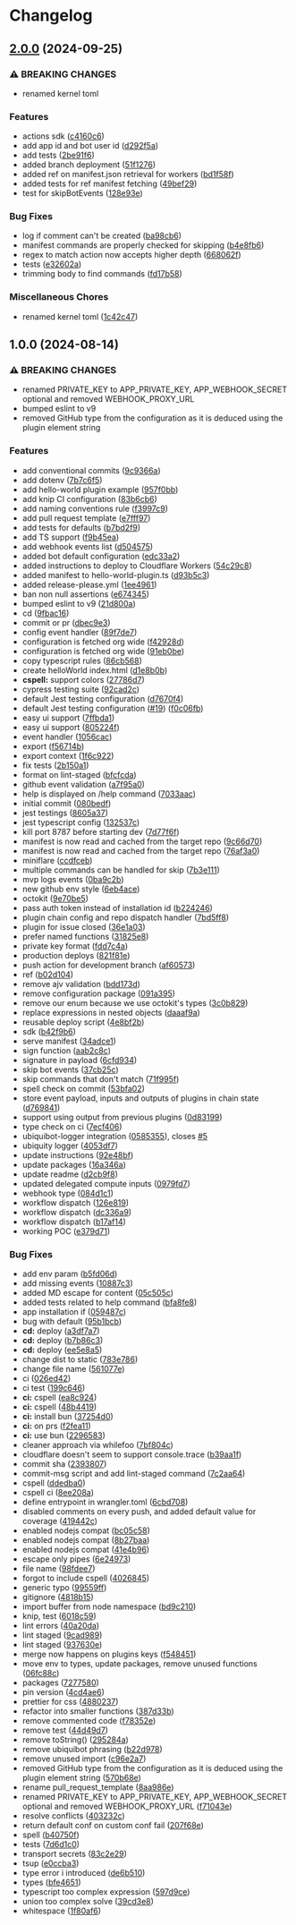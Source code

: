 # Changelog

## [2.0.0](https://github.com/ubiquity/ubiquity-os-kernel/compare/v1.0.0...v2.0.0) (2024-09-25)


### ⚠ BREAKING CHANGES

* renamed kernel toml

### Features

* actions sdk ([c4160c6](https://github.com/ubiquity/ubiquity-os-kernel/commit/c4160c6d095a0354f59666c5f8e90cfceaab1a4c))
* add app id and bot user id ([d292f5a](https://github.com/ubiquity/ubiquity-os-kernel/commit/d292f5abf93301aaee0d508a0166d891ac36fd18))
* add tests ([2be91f6](https://github.com/ubiquity/ubiquity-os-kernel/commit/2be91f648bb2c98e73549e5a7ed7fd5c5025098d))
* added branch deployment ([51f1276](https://github.com/ubiquity/ubiquity-os-kernel/commit/51f1276aac4a4c382876a83e597d4610bcbbb65b))
* added ref on manifest.json retrieval for workers ([bd1f58f](https://github.com/ubiquity/ubiquity-os-kernel/commit/bd1f58fac4fc2e591411e3696baab22cb0b247e1))
* added tests for ref manifest fetching ([49bef29](https://github.com/ubiquity/ubiquity-os-kernel/commit/49bef29e119de767a55edd4d6069417f4984e977))
* test for skipBotEvents ([128e93e](https://github.com/ubiquity/ubiquity-os-kernel/commit/128e93efc9a28533834d009d582f62894a2a4927))


### Bug Fixes

* log if comment can't be created ([ba98cb6](https://github.com/ubiquity/ubiquity-os-kernel/commit/ba98cb691e168b5d563ac45611cd10cc08216f93))
* manifest commands are properly checked for skipping ([b4e8fb6](https://github.com/ubiquity/ubiquity-os-kernel/commit/b4e8fb6642dd3a759583c1998b1a351b4f3f0e56))
* regex to match action now accepts higher depth ([668062f](https://github.com/ubiquity/ubiquity-os-kernel/commit/668062fcee5d3aab60cc97ac7434f57b4efcbb35))
* tests ([e32602a](https://github.com/ubiquity/ubiquity-os-kernel/commit/e32602a1f357d093a2a7471796fbe54ae49176e5))
* trimming body to find commands ([fd17b58](https://github.com/ubiquity/ubiquity-os-kernel/commit/fd17b5814da8ca35812738a7a3bf06ab8bee18dd))


### Miscellaneous Chores

* renamed kernel toml ([1c42c47](https://github.com/ubiquity/ubiquity-os-kernel/commit/1c42c47fd1f8916d71b90cd5cbff846e029e16ef))

## 1.0.0 (2024-08-14)


### ⚠ BREAKING CHANGES

* renamed PRIVATE_KEY to APP_PRIVATE_KEY, APP_WEBHOOK_SECRET optional and removed WEBHOOK_PROXY_URL
* bumped eslint to v9
* removed GitHub type from the configuration as it is deduced using the plugin element string

### Features

* add conventional commits ([9c9366a](https://github.com/ubiquity/ubiquibot-kernel/commit/9c9366ad423cfb450909c36f735aa08c222cd319))
* add dotenv ([7b7c6f5](https://github.com/ubiquity/ubiquibot-kernel/commit/7b7c6f5decd076cf833352c03906e2dcb514428f))
* add hello-world plugin example ([957f0bb](https://github.com/ubiquity/ubiquibot-kernel/commit/957f0bb313c5c5b8f4376fc9b09d4a71b65cbcc5))
* add knip CI configuration ([83b6cb6](https://github.com/ubiquity/ubiquibot-kernel/commit/83b6cb68ce08cd279b315718586ad8f136e065ba))
* add naming conventions rule ([f3997c9](https://github.com/ubiquity/ubiquibot-kernel/commit/f3997c9b635dc8d027965b65079423bbba268986))
* add pull request template ([e7fff97](https://github.com/ubiquity/ubiquibot-kernel/commit/e7fff971d1ef38f2fc18516c5ba45322490a4a8c))
* add tests for defaults ([b7bd2f9](https://github.com/ubiquity/ubiquibot-kernel/commit/b7bd2f94cf82e42b50411346b8687875f9105177))
* add TS support ([f9b45ea](https://github.com/ubiquity/ubiquibot-kernel/commit/f9b45eaae8f7e2da76cd9979fd60217f4d4938cc))
* add webhook events list ([d504575](https://github.com/ubiquity/ubiquibot-kernel/commit/d504575fa527fbd2a5a46b0b0001920ca9b50023))
* added bot default configuration ([edc33a2](https://github.com/ubiquity/ubiquibot-kernel/commit/edc33a25dbed44768c7a9b76799dd0004c9aa374))
* added instructions to deploy to Cloudflare Workers ([54c29c8](https://github.com/ubiquity/ubiquibot-kernel/commit/54c29c85a0468ac285bbbfeef012b64dd564f3bd))
* added manifest to hello-world-plugin.ts ([d93b5c3](https://github.com/ubiquity/ubiquibot-kernel/commit/d93b5c33ca0913a09a78034c7de7100f232a46c6))
* added release-please.yml ([1ee4961](https://github.com/ubiquity/ubiquibot-kernel/commit/1ee4961c3b05ed9b8b69520cc18aef9d6d54c73d))
* ban non null assertions ([e674345](https://github.com/ubiquity/ubiquibot-kernel/commit/e6743454269235a4d1b632742fd723287e16a190))
* bumped eslint to v9 ([21d800a](https://github.com/ubiquity/ubiquibot-kernel/commit/21d800a649d709477a8ef7b49477886bb431523c))
* cd ([9fbac16](https://github.com/ubiquity/ubiquibot-kernel/commit/9fbac16e59476e56333baa5c7e89fb177ed40313))
* commit or pr ([dbec9e3](https://github.com/ubiquity/ubiquibot-kernel/commit/dbec9e30f1bbfb9a6514cb68c0507db37dd7cf2b))
* config event handler ([89f7de7](https://github.com/ubiquity/ubiquibot-kernel/commit/89f7de7317865d223ea28c6f5779c65f69c79eb5))
* configuration is fetched org wide ([f42928d](https://github.com/ubiquity/ubiquibot-kernel/commit/f42928de3cea24b187e686cbd79f71253b36bcb8))
* configuration is fetched org wide ([91eb0be](https://github.com/ubiquity/ubiquibot-kernel/commit/91eb0be52a9d5cdefbe92eede3c1eebf8dacf84e))
* copy typescript rules ([86cb568](https://github.com/ubiquity/ubiquibot-kernel/commit/86cb56883e02419c919c7646d62fea530a5ff99f))
* create helloWorld index.html ([d1e8b0b](https://github.com/ubiquity/ubiquibot-kernel/commit/d1e8b0b52130f6cc206675b7e2b8b616da2fda81))
* **cspell:** support colors ([27786d7](https://github.com/ubiquity/ubiquibot-kernel/commit/27786d7d0ba92c4268395ab38675627bc9bef8ea))
* cypress testing suite ([92cad2c](https://github.com/ubiquity/ubiquibot-kernel/commit/92cad2c46aabc81b42a926298270adbd38adffdc))
* default Jest testing configuration ([d7670f4](https://github.com/ubiquity/ubiquibot-kernel/commit/d7670f4d4b7ba307052117a9928540b9d967ec13))
* default Jest testing configuration ([#19](https://github.com/ubiquity/ubiquibot-kernel/issues/19)) ([f0c06fb](https://github.com/ubiquity/ubiquibot-kernel/commit/f0c06fba5fdcc6919d009f17197b303916608530))
* easy ui support ([7ffbda1](https://github.com/ubiquity/ubiquibot-kernel/commit/7ffbda1732fbb579cb0f9db0e8e59a8521b02725))
* easy ui support ([805224f](https://github.com/ubiquity/ubiquibot-kernel/commit/805224f0a3c2fb13205e0d0fe184844e99fab02d))
* event handler ([1056cac](https://github.com/ubiquity/ubiquibot-kernel/commit/1056cacce712afe8bcad2316185c67b33c4a3a8d))
* export ([f56714b](https://github.com/ubiquity/ubiquibot-kernel/commit/f56714b24474400f82e1e53026d4cfd600549091))
* export context ([1f6c922](https://github.com/ubiquity/ubiquibot-kernel/commit/1f6c922956113f9d9d131237fcd3afe19f53ff33))
* fix tests ([2b150a1](https://github.com/ubiquity/ubiquibot-kernel/commit/2b150a108e7e69c0832cf87dd107421032cbb97d))
* format on lint-staged ([bfcfcda](https://github.com/ubiquity/ubiquibot-kernel/commit/bfcfcdaab8c0aed6fda112e579d9f4f4bb557ee0))
* github event validation ([a7f95a0](https://github.com/ubiquity/ubiquibot-kernel/commit/a7f95a06e4ec5e829123be1cca326b0bb5d712a7))
* help is displayed on /help command ([7033aac](https://github.com/ubiquity/ubiquibot-kernel/commit/7033aacf6d072cbdf133d59ad61610e1ed67cd25))
* initial commit ([080bedf](https://github.com/ubiquity/ubiquibot-kernel/commit/080bedf1c104dd8ace4495edd595fbcee3c22ab9))
* jest testings ([8605a37](https://github.com/ubiquity/ubiquibot-kernel/commit/8605a375d9036819276312a3afbc7c3e1a08fe91))
* jest typescript config ([132537c](https://github.com/ubiquity/ubiquibot-kernel/commit/132537c6849ede075c25dd81d39b7c12f76101c1))
* kill port 8787 before starting dev ([7d77f6f](https://github.com/ubiquity/ubiquibot-kernel/commit/7d77f6fb10e56e340c29c56f93dd8103871b592f))
* manifest is now read and cached from the target repo ([9c66d70](https://github.com/ubiquity/ubiquibot-kernel/commit/9c66d7077cf64b6609b6d3abdaba1686b8dba775))
* manifest is now read and cached from the target repo ([76af3a0](https://github.com/ubiquity/ubiquibot-kernel/commit/76af3a0b4efa380b0d495c2532a308123902d074))
* miniflare ([ccdfceb](https://github.com/ubiquity/ubiquibot-kernel/commit/ccdfcebc412a90b23ee92a082bfdf7b2abbdbcda))
* multiple commands can be handled for skip ([7b3e111](https://github.com/ubiquity/ubiquibot-kernel/commit/7b3e11100ce055961309c1faed38f10cf14f82f6))
* mvp logs events ([0ba9c2b](https://github.com/ubiquity/ubiquibot-kernel/commit/0ba9c2bdacd968398dc2003be4ff90bb8506638a))
* new github env style ([6eb4ace](https://github.com/ubiquity/ubiquibot-kernel/commit/6eb4ace9aff0ce51d1b09befa1b85e09c6eca81f))
* octokit ([9e70be5](https://github.com/ubiquity/ubiquibot-kernel/commit/9e70be557b627c8bef981e728111ad8f88c02428))
* pass auth token instead of installation id ([b224246](https://github.com/ubiquity/ubiquibot-kernel/commit/b224246f1fba464118d7e5b825fd174bd5564c00))
* plugin chain config and repo dispatch handler ([7bd5ff8](https://github.com/ubiquity/ubiquibot-kernel/commit/7bd5ff8c081887dc372c74d62739a3345ed257b4))
* plugin for issue closed ([36e1a03](https://github.com/ubiquity/ubiquibot-kernel/commit/36e1a033326955a6924d61a8a7a9f67485bedec0))
* prefer named functions ([31825e8](https://github.com/ubiquity/ubiquibot-kernel/commit/31825e82fc48c0e4b8480598f291ce8b1bc88d1a))
* private key format ([fdd7c4a](https://github.com/ubiquity/ubiquibot-kernel/commit/fdd7c4a623dabf6664f799a1d394203be1c420cf))
* production deploys ([821f81e](https://github.com/ubiquity/ubiquibot-kernel/commit/821f81e95925b9dcfc8ae6631bae3150b1cfcb27))
* push action for development branch ([af60573](https://github.com/ubiquity/ubiquibot-kernel/commit/af605734b9a66fa4b1d5b5887704e2940de43cf6))
* ref ([b02d104](https://github.com/ubiquity/ubiquibot-kernel/commit/b02d1049d5eb7c175fdbec981d0b19ab312bc188))
* remove ajv validation ([bdd173d](https://github.com/ubiquity/ubiquibot-kernel/commit/bdd173d7458b1102754b7db8f210f3ccba0df994))
* remove configuration package ([091a395](https://github.com/ubiquity/ubiquibot-kernel/commit/091a395b87405fd6160023548754048b9f188d05))
* remove our enum because we use octokit's types ([3c0b829](https://github.com/ubiquity/ubiquibot-kernel/commit/3c0b829cd98be122ae4270347eaaead73cecec4a))
* replace expressions in nested objects ([daaaf9a](https://github.com/ubiquity/ubiquibot-kernel/commit/daaaf9a898d4af990fe81475dccbb2cb0a1b6b69))
* reusable deploy script ([4e8bf2b](https://github.com/ubiquity/ubiquibot-kernel/commit/4e8bf2b14aa38ad0e3bcdd82a4e080be86d77179))
* sdk ([b42f9b6](https://github.com/ubiquity/ubiquibot-kernel/commit/b42f9b6c7fff1a37a840c686311229251dda5154))
* serve manifest ([34adce1](https://github.com/ubiquity/ubiquibot-kernel/commit/34adce187ac254db3b3cb2dfb52f044c7809c19b))
* sign function ([aab2c8c](https://github.com/ubiquity/ubiquibot-kernel/commit/aab2c8cbb657ca0a998977641610408242fc3163))
* signature in payload ([6cfd934](https://github.com/ubiquity/ubiquibot-kernel/commit/6cfd9348c4df56e2e4c483b03f73d8e09697695d))
* skip bot events ([37cb25c](https://github.com/ubiquity/ubiquibot-kernel/commit/37cb25cd537ec795d2a3fb7940cf19a8afcc8991))
* skip commands that don't match ([71f995f](https://github.com/ubiquity/ubiquibot-kernel/commit/71f995f0a0036ec6315925b2c6572177e4c8471a))
* spell check on commit ([53bfa02](https://github.com/ubiquity/ubiquibot-kernel/commit/53bfa0258251b2e775699bfc6a5120f174ccaf58))
* store event payload, inputs and outputs of plugins in chain state ([d769841](https://github.com/ubiquity/ubiquibot-kernel/commit/d76984151b5073ec8e93be4d346e87ff4a853e6e))
* support using output from previous plugins ([0d83199](https://github.com/ubiquity/ubiquibot-kernel/commit/0d831998fcbfd48b4add7a85776e906091aac879))
* type check on ci ([7ecf406](https://github.com/ubiquity/ubiquibot-kernel/commit/7ecf406d6ca7ec344ba9d3956ce5ee736b23c1a8))
* ubiquibot-logger integration ([0585355](https://github.com/ubiquity/ubiquibot-kernel/commit/0585355b3b80090d124cfd98dab9f5f72298773a)), closes [#5](https://github.com/ubiquity/ubiquibot-kernel/issues/5)
* ubiquity logger ([4053df7](https://github.com/ubiquity/ubiquibot-kernel/commit/4053df7252759b74359bf05fdc87fd1d92be0875))
* update instructions ([92e48bf](https://github.com/ubiquity/ubiquibot-kernel/commit/92e48bf6e6e651f5e959b235ee57d22a1877de65))
* update packages ([16a346a](https://github.com/ubiquity/ubiquibot-kernel/commit/16a346ab634c45798cebafe9f2e71101350593b3))
* update readme ([d2cb9f8](https://github.com/ubiquity/ubiquibot-kernel/commit/d2cb9f89841650c76596a03d0eab4a3026244247))
* updated delegated compute inputs ([0979fd7](https://github.com/ubiquity/ubiquibot-kernel/commit/0979fd7bef16b87f1a30af1fc75f5d947afaef2c))
* webhook type ([084d1c1](https://github.com/ubiquity/ubiquibot-kernel/commit/084d1c19d13761d519fa7292122545991c9fef39))
* workflow dispatch ([126e819](https://github.com/ubiquity/ubiquibot-kernel/commit/126e819301653d30eede0849d258e44db973f2ba))
* workflow dispatch ([dc336a9](https://github.com/ubiquity/ubiquibot-kernel/commit/dc336a9d2902a4c425491ac61fbc5325ad6e4826))
* workflow dispatch ([b17af14](https://github.com/ubiquity/ubiquibot-kernel/commit/b17af14452281e2410fd64b4ded34f8d196b7d8e))
* working POC ([e379d71](https://github.com/ubiquity/ubiquibot-kernel/commit/e379d71f52692105438cd3e187f4b645628e0076))


### Bug Fixes

* add env param ([b5fd06d](https://github.com/ubiquity/ubiquibot-kernel/commit/b5fd06d99b3ce97a37aab7cb83d3a663f77294b7))
* add missing events ([10887c3](https://github.com/ubiquity/ubiquibot-kernel/commit/10887c3c00a796774083ab71e82d36dd9ba5be42))
* added MD escape for content ([05c505c](https://github.com/ubiquity/ubiquibot-kernel/commit/05c505ceac36c206b0c25145dc123595940fb9a2))
* added tests related to help command ([bfa8fe8](https://github.com/ubiquity/ubiquibot-kernel/commit/bfa8fe865158478923d8d1624f1cd565ea3ab410))
* app installation if ([059487c](https://github.com/ubiquity/ubiquibot-kernel/commit/059487c910fbf671ef99a058631af40ed83ed12c))
* bug with default ([95b1bcb](https://github.com/ubiquity/ubiquibot-kernel/commit/95b1bcbf999353655963708983044783fe50531b))
* **cd:** deploy ([a3df7a7](https://github.com/ubiquity/ubiquibot-kernel/commit/a3df7a7b61ec4c2c4bd9f7265aea6928fa0a5e3f))
* **cd:** deploy ([b7b86c3](https://github.com/ubiquity/ubiquibot-kernel/commit/b7b86c34fc7d4cc44e3e321f070e214f36722fca))
* **cd:** deploy ([ee5e8a5](https://github.com/ubiquity/ubiquibot-kernel/commit/ee5e8a51dfaa2169401dccd6422458f59e8713ce))
* change dist to static ([783e786](https://github.com/ubiquity/ubiquibot-kernel/commit/783e786dfce63e702672f5a09f58935fad75b1ae))
* change file name ([561077e](https://github.com/ubiquity/ubiquibot-kernel/commit/561077e5713a202bfff476948d46ac2d3e1556be))
* ci ([026ed42](https://github.com/ubiquity/ubiquibot-kernel/commit/026ed429e5ea1ca164d46a138042cb26e8f3b259))
* ci test ([199c646](https://github.com/ubiquity/ubiquibot-kernel/commit/199c646085e13c93ea101581f6de5d157e759f60))
* **ci:** cspell ([ea8c924](https://github.com/ubiquity/ubiquibot-kernel/commit/ea8c924d95ef36ef5ece2ac3a5b6e0153c6b816a))
* **ci:** cspell ([48b4419](https://github.com/ubiquity/ubiquibot-kernel/commit/48b441995dbc0a78b5de5bb2dd353fa77ef804ae))
* **ci:** install bun ([37254d0](https://github.com/ubiquity/ubiquibot-kernel/commit/37254d01b9b3e0604ed054d6fe98dffab7e3a7f6))
* **ci:** on prs ([f2fea11](https://github.com/ubiquity/ubiquibot-kernel/commit/f2fea11b632888bd7f7eebb310905843d6c57f70))
* **ci:** use bun ([2296583](https://github.com/ubiquity/ubiquibot-kernel/commit/229658330aeeac61cc8c8c2a0becff5cab53f16c))
* cleaner approach via whilefoo ([7bf804c](https://github.com/ubiquity/ubiquibot-kernel/commit/7bf804cd5b5fa64c2c809bcf6ab0b368da25e8af))
* cloudflare doesn't seem to support console.trace ([b39aa1f](https://github.com/ubiquity/ubiquibot-kernel/commit/b39aa1f3a0c8810791a41136044d45d7fcc09513))
* commit sha ([2393807](https://github.com/ubiquity/ubiquibot-kernel/commit/23938078cf1e720c714698d6b966dff395153c61))
* commit-msg script and add lint-staged command ([7c2aa64](https://github.com/ubiquity/ubiquibot-kernel/commit/7c2aa64df980c4937812c09d4038b19de7ea8cda))
* cspell ([ddedba0](https://github.com/ubiquity/ubiquibot-kernel/commit/ddedba0b073067fc4443dd23815b7cccd7cbc79f))
* cspell ci ([8ee208a](https://github.com/ubiquity/ubiquibot-kernel/commit/8ee208a1dd30d5c708a61e636cca29b04b373aac))
* define entrypoint in wrangler.toml ([6cbd708](https://github.com/ubiquity/ubiquibot-kernel/commit/6cbd708c1d5da04328491f0eb6769431f1e26cd3))
* disabled comments on every push, and added default value for coverage ([419442c](https://github.com/ubiquity/ubiquibot-kernel/commit/419442c644651ec8db72e26f446b56123b284ebf))
* enabled nodejs compat ([bc05c58](https://github.com/ubiquity/ubiquibot-kernel/commit/bc05c5815161dfc78a825ef9367d55c56ce6e30c))
* enabled nodejs compat ([8b27baa](https://github.com/ubiquity/ubiquibot-kernel/commit/8b27baa661b8162de23378ac2e9f684282dfff93))
* enabled nodejs compat ([41e4b96](https://github.com/ubiquity/ubiquibot-kernel/commit/41e4b96a62555a0c83d033e9541fe4c5eb91615e))
* escape only pipes ([6e24973](https://github.com/ubiquity/ubiquibot-kernel/commit/6e2497385c688c8b459cbd3032a84df77e2941bd))
* file name ([98fdee7](https://github.com/ubiquity/ubiquibot-kernel/commit/98fdee7f84ec3ec4aa57ebdd990cf2172a694bb5))
* forgot to include cspell ([4026845](https://github.com/ubiquity/ubiquibot-kernel/commit/4026845606011433d71c78a921ebf1f93d5d83e8))
* generic typo ([99559ff](https://github.com/ubiquity/ubiquibot-kernel/commit/99559ff7a1e4b228f978e4266b5a6898c5eeeacb))
* gitignore ([4818b15](https://github.com/ubiquity/ubiquibot-kernel/commit/4818b15f6f0b3cdfe74a96fd8fa94c0f6ed6461c))
* import buffer from node namespace ([bd9c210](https://github.com/ubiquity/ubiquibot-kernel/commit/bd9c21053c4131121150a1fd1277d4e9fc57307e))
* knip, test ([6018c59](https://github.com/ubiquity/ubiquibot-kernel/commit/6018c596cea743d0e41457434fbda4a40df59ff2))
* lint errors ([40a20da](https://github.com/ubiquity/ubiquibot-kernel/commit/40a20daddc0806762faa5c6025c8fae9b138223b))
* lint staged ([9cad989](https://github.com/ubiquity/ubiquibot-kernel/commit/9cad989afff96c8786db86cb92df64e808b5f405))
* lint staged ([937630e](https://github.com/ubiquity/ubiquibot-kernel/commit/937630eb4abf93b7f3055b660e9bebc809d53399))
* merge now happens on plugins keys ([f548451](https://github.com/ubiquity/ubiquibot-kernel/commit/f548451c184de6b5684a7911eb7c14835beaeaae))
* move env to types, update packages, remove unused functions ([06fc88c](https://github.com/ubiquity/ubiquibot-kernel/commit/06fc88c19cddcf5a75f1ee5b26b58645900e53be))
* packages ([7277580](https://github.com/ubiquity/ubiquibot-kernel/commit/7277580ae867ec22c01e73317d3ec4cffbfce325))
* pin version ([4cd4ae6](https://github.com/ubiquity/ubiquibot-kernel/commit/4cd4ae6edf7aed0d8ffa13a93459ea0136794156))
* prettier for css ([4880237](https://github.com/ubiquity/ubiquibot-kernel/commit/4880237fb5d524e8315638f10bae984f3942999c))
* refactor into smaller functions ([387d33b](https://github.com/ubiquity/ubiquibot-kernel/commit/387d33b225407efbea20302536b93f920b794e60))
* remove commented code ([f78352e](https://github.com/ubiquity/ubiquibot-kernel/commit/f78352ebc9fbff2927ed143216be83dec245a5fc))
* remove test ([44d49d7](https://github.com/ubiquity/ubiquibot-kernel/commit/44d49d7474b3f1eaa27d3177e2a74fd4d3ff4c10))
* remove toString() ([295284a](https://github.com/ubiquity/ubiquibot-kernel/commit/295284a3b608bc0edde0acf9c85bb3f4f54de3fd))
* remove ubiquibot phrasing ([b22d978](https://github.com/ubiquity/ubiquibot-kernel/commit/b22d97842415be571c1b210a61cf5b9dd0aea913))
* remove unused import ([c96e2a7](https://github.com/ubiquity/ubiquibot-kernel/commit/c96e2a707743616df666d27974bacd99a4abe5ba))
* removed GitHub type from the configuration as it is deduced using the plugin element string ([570b68e](https://github.com/ubiquity/ubiquibot-kernel/commit/570b68e18639e9c38a90872cfb8cbfbbdf661481))
* rename pull_request_template ([8aa986e](https://github.com/ubiquity/ubiquibot-kernel/commit/8aa986e6885173d56f628ee6d887d3619a19407c))
* renamed PRIVATE_KEY to APP_PRIVATE_KEY, APP_WEBHOOK_SECRET optional and removed WEBHOOK_PROXY_URL ([f71043e](https://github.com/ubiquity/ubiquibot-kernel/commit/f71043e7f1fe0277591e0682e2ff3340e206e0b9))
* resolve conflicts ([403232c](https://github.com/ubiquity/ubiquibot-kernel/commit/403232cdc4aee6260bf968875d90edf211a6c961))
* return default conf on custom conf fail ([207f68e](https://github.com/ubiquity/ubiquibot-kernel/commit/207f68e5e8ff2c018173636035cdf8bc3316f0c6))
* spell ([b40750f](https://github.com/ubiquity/ubiquibot-kernel/commit/b40750ffa37ec668eb1dd0c2ee7fd0525c66f73f))
* tests ([7d6d1c0](https://github.com/ubiquity/ubiquibot-kernel/commit/7d6d1c0b18ca5f2067e3b6737e22c30e03378a73))
* transport secrets ([83c2e29](https://github.com/ubiquity/ubiquibot-kernel/commit/83c2e2948ccce120400f943334a2c3bdb573f175))
* tsup ([e0ccba3](https://github.com/ubiquity/ubiquibot-kernel/commit/e0ccba36bc84febb11e00146aa2ea1c051e6fe0d))
* type error i introduced ([de6b510](https://github.com/ubiquity/ubiquibot-kernel/commit/de6b510bd412645a595722dd893abd750f7f784f))
* types ([bfe4651](https://github.com/ubiquity/ubiquibot-kernel/commit/bfe46515a257ff6c41b97581d25f4c125046f60f))
* typescript too complex expression ([597d9ce](https://github.com/ubiquity/ubiquibot-kernel/commit/597d9cea431527148496fa0e09ba2cce4bca2368))
* union too complex solve ([39cd3e8](https://github.com/ubiquity/ubiquibot-kernel/commit/39cd3e84b6ffe0b86bd79a65cec5262035294ddc))
* whitespace ([1f80af6](https://github.com/ubiquity/ubiquibot-kernel/commit/1f80af63af8b2c1d97b125fd64b0a248e8d4ded0))
